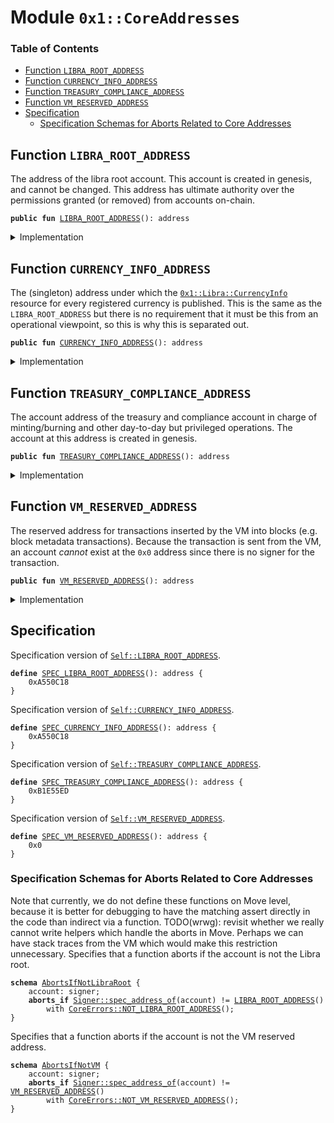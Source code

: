
<a name="0x1_CoreAddresses"></a>

# Module `0x1::CoreAddresses`

### Table of Contents

-  [Function `LIBRA_ROOT_ADDRESS`](#0x1_CoreAddresses_LIBRA_ROOT_ADDRESS)
-  [Function `CURRENCY_INFO_ADDRESS`](#0x1_CoreAddresses_CURRENCY_INFO_ADDRESS)
-  [Function `TREASURY_COMPLIANCE_ADDRESS`](#0x1_CoreAddresses_TREASURY_COMPLIANCE_ADDRESS)
-  [Function `VM_RESERVED_ADDRESS`](#0x1_CoreAddresses_VM_RESERVED_ADDRESS)
-  [Specification](#0x1_CoreAddresses_Specification)
    -  [Specification Schemas for Aborts Related to Core Addresses](#0x1_CoreAddresses_@Specification_Schemas_for_Aborts_Related_to_Core_Addresses)



<a name="0x1_CoreAddresses_LIBRA_ROOT_ADDRESS"></a>

## Function `LIBRA_ROOT_ADDRESS`

The address of the libra root account. This account is
created in genesis, and cannot be changed. This address has
ultimate authority over the permissions granted (or removed) from
accounts on-chain.


<pre><code><b>public</b> <b>fun</b> <a href="#0x1_CoreAddresses_LIBRA_ROOT_ADDRESS">LIBRA_ROOT_ADDRESS</a>(): address
</code></pre>



<details>
<summary>Implementation</summary>


<pre><code><b>public</b> <b>fun</b> <a href="#0x1_CoreAddresses_LIBRA_ROOT_ADDRESS">LIBRA_ROOT_ADDRESS</a>(): address {
    0xA550C18
}
</code></pre>



</details>

<a name="0x1_CoreAddresses_CURRENCY_INFO_ADDRESS"></a>

## Function `CURRENCY_INFO_ADDRESS`

The (singleton) address under which the
<code><a href="Libra.md#0x1_Libra_CurrencyInfo">0x1::Libra::CurrencyInfo</a></code> resource for
every registered currency is published. This is the same as the
<code>LIBRA_ROOT_ADDRESS</code> but there is no requirement that it must
be this from an operational viewpoint, so this is why this is separated out.


<pre><code><b>public</b> <b>fun</b> <a href="#0x1_CoreAddresses_CURRENCY_INFO_ADDRESS">CURRENCY_INFO_ADDRESS</a>(): address
</code></pre>



<details>
<summary>Implementation</summary>


<pre><code><b>public</b> <b>fun</b> <a href="#0x1_CoreAddresses_CURRENCY_INFO_ADDRESS">CURRENCY_INFO_ADDRESS</a>(): address {
    0xA550C18
}
</code></pre>



</details>

<a name="0x1_CoreAddresses_TREASURY_COMPLIANCE_ADDRESS"></a>

## Function `TREASURY_COMPLIANCE_ADDRESS`

The account address of the treasury and compliance account in
charge of minting/burning and other day-to-day but privileged
operations. The account at this address is created in genesis.


<pre><code><b>public</b> <b>fun</b> <a href="#0x1_CoreAddresses_TREASURY_COMPLIANCE_ADDRESS">TREASURY_COMPLIANCE_ADDRESS</a>(): address
</code></pre>



<details>
<summary>Implementation</summary>


<pre><code><b>public</b> <b>fun</b> <a href="#0x1_CoreAddresses_TREASURY_COMPLIANCE_ADDRESS">TREASURY_COMPLIANCE_ADDRESS</a>(): address {
    0xB1E55ED
}
</code></pre>



</details>

<a name="0x1_CoreAddresses_VM_RESERVED_ADDRESS"></a>

## Function `VM_RESERVED_ADDRESS`

The reserved address for transactions inserted by the VM into blocks (e.g.
block metadata transactions). Because the transaction is sent from
the VM, an account _cannot_ exist at the
<code>0x0</code> address since there
is no signer for the transaction.


<pre><code><b>public</b> <b>fun</b> <a href="#0x1_CoreAddresses_VM_RESERVED_ADDRESS">VM_RESERVED_ADDRESS</a>(): address
</code></pre>



<details>
<summary>Implementation</summary>


<pre><code><b>public</b> <b>fun</b> <a href="#0x1_CoreAddresses_VM_RESERVED_ADDRESS">VM_RESERVED_ADDRESS</a>(): address {
    0x0
}
</code></pre>



</details>

<a name="0x1_CoreAddresses_Specification"></a>

## Specification

Specification version of
<code><a href="#0x1_CoreAddresses_LIBRA_ROOT_ADDRESS">Self::LIBRA_ROOT_ADDRESS</a></code>.


<a name="0x1_CoreAddresses_SPEC_LIBRA_ROOT_ADDRESS"></a>


<pre><code><b>define</b> <a href="#0x1_CoreAddresses_SPEC_LIBRA_ROOT_ADDRESS">SPEC_LIBRA_ROOT_ADDRESS</a>(): address {
    0xA550C18
}
</code></pre>


Specification version of
<code><a href="#0x1_CoreAddresses_CURRENCY_INFO_ADDRESS">Self::CURRENCY_INFO_ADDRESS</a></code>.


<a name="0x1_CoreAddresses_SPEC_CURRENCY_INFO_ADDRESS"></a>


<pre><code><b>define</b> <a href="#0x1_CoreAddresses_SPEC_CURRENCY_INFO_ADDRESS">SPEC_CURRENCY_INFO_ADDRESS</a>(): address {
    0xA550C18
}
</code></pre>


Specification version of
<code><a href="#0x1_CoreAddresses_TREASURY_COMPLIANCE_ADDRESS">Self::TREASURY_COMPLIANCE_ADDRESS</a></code>.


<a name="0x1_CoreAddresses_SPEC_TREASURY_COMPLIANCE_ADDRESS"></a>


<pre><code><b>define</b> <a href="#0x1_CoreAddresses_SPEC_TREASURY_COMPLIANCE_ADDRESS">SPEC_TREASURY_COMPLIANCE_ADDRESS</a>(): address {
    0xB1E55ED
}
</code></pre>


Specification version of
<code><a href="#0x1_CoreAddresses_VM_RESERVED_ADDRESS">Self::VM_RESERVED_ADDRESS</a></code>.


<a name="0x1_CoreAddresses_SPEC_VM_RESERVED_ADDRESS"></a>


<pre><code><b>define</b> <a href="#0x1_CoreAddresses_SPEC_VM_RESERVED_ADDRESS">SPEC_VM_RESERVED_ADDRESS</a>(): address {
    0x0
}
</code></pre>



<a name="0x1_CoreAddresses_@Specification_Schemas_for_Aborts_Related_to_Core_Addresses"></a>

### Specification Schemas for Aborts Related to Core Addresses

Note that currently, we do not define these functions on Move level, because it
is better for debugging to have the matching assert directly in the code than indirect via a function.
TODO(wrwg): revisit whether we really cannot write helpers which handle the aborts in Move. Perhaps we
can have stack traces from the VM which would make this restriction unnecessary.
Specifies that a function aborts if the account is not the Libra root.


<a name="0x1_CoreAddresses_AbortsIfNotLibraRoot"></a>


<pre><code><b>schema</b> <a href="#0x1_CoreAddresses_AbortsIfNotLibraRoot">AbortsIfNotLibraRoot</a> {
    account: signer;
    <b>aborts_if</b> <a href="Signer.md#0x1_Signer_spec_address_of">Signer::spec_address_of</a>(account) != <a href="#0x1_CoreAddresses_LIBRA_ROOT_ADDRESS">LIBRA_ROOT_ADDRESS</a>()
        with <a href="CoreErrors.md#0x1_CoreErrors_NOT_LIBRA_ROOT_ADDRESS">CoreErrors::NOT_LIBRA_ROOT_ADDRESS</a>();
}
</code></pre>


Specifies that a function aborts if the account is not the VM reserved address.


<a name="0x1_CoreAddresses_AbortsIfNotVM"></a>


<pre><code><b>schema</b> <a href="#0x1_CoreAddresses_AbortsIfNotVM">AbortsIfNotVM</a> {
    account: signer;
    <b>aborts_if</b> <a href="Signer.md#0x1_Signer_spec_address_of">Signer::spec_address_of</a>(account) != <a href="#0x1_CoreAddresses_VM_RESERVED_ADDRESS">VM_RESERVED_ADDRESS</a>()
        with <a href="CoreErrors.md#0x1_CoreErrors_NOT_VM_RESERVED_ADDRESS">CoreErrors::NOT_VM_RESERVED_ADDRESS</a>();
}
</code></pre>

